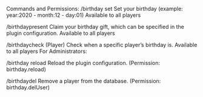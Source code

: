 Commands and Permissions:
/birthday set
Set your birthday (example: year:2020 - month:12 - day:01)
Available to all players

/birthdaypresent
Claim your birthday gift, which can be specified in the plugin configuration.
Available to all players

/birthdaycheck (Player)
Check when a specific player’s birthday is.
Available to all players
For Administrators:

/birthday reload
Reload the plugin configuration.
(Permission: birthday.reload)

/birthdaydel
Remove a player from the database.
(Permission: birthday.delUser)
